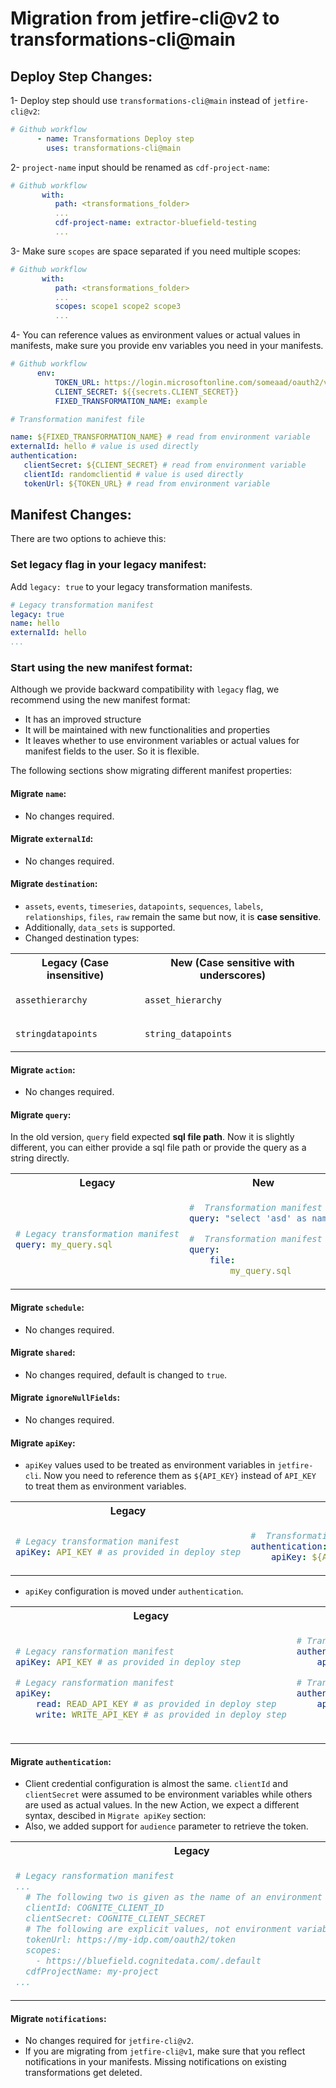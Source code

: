 # Migration from jetfire-cli@v2 to transformations-cli@main

## Deploy Step Changes:
1- Deploy step should use `transformations-cli@main` instead of `jetfire-cli@v2`:
```yaml
# Github workflow
      - name: Transformations Deploy step
        uses: transformations-cli@main
```

2- `project-name` input should be renamed as `cdf-project-name`:

```yaml
# Github workflow
       with:
          path: <transformations_folder>
          ...
          cdf-project-name: extractor-bluefield-testing
          ...
```

3- Make sure `scopes` are space separated if you need multiple scopes:

```yaml
# Github workflow
       with:
          path: <transformations_folder>
          ...
          scopes: scope1 scope2 scope3
          ...
```

4- You can reference values as environment values or actual values in manifests, make sure you provide env variables you need in your manifests.
```yaml
# Github workflow
      env:
          TOKEN_URL: https://login.microsoftonline.com/someaad/oauth2/v2.0/token
          CLIENT_SECRET: ${{secrets.CLIENT_SECRET}}
          FIXED_TRANSFORMATION_NAME: example
```

```yaml
# Transformation manifest file

name: ${FIXED_TRANSFORMATION_NAME} # read from environment variable
externalId: hello # value is used directly
authentication:
   clientSecret: ${CLIENT_SECRET} # read from environment variable
   clientId: randomclientid # value is used directly 
   tokenUrl: ${TOKEN_URL} # read from environment variable
```

## Manifest Changes:
There are two options to achieve this:

### Set legacy flag in your legacy manifest:
Add `legacy: true` to your legacy transformation manifests.

```yaml
# Legacy transformation manifest
legacy: true
name: hello
externalId: hello
...
```

### Start using the new manifest format:
Although we provide backward compatibility with `legacy` flag, we recommend using the new manifest format:
- It has an improved structure
- It will be maintained with new functionalities and properties
- It leaves whether to use environment variables or actual values for manifest fields to the user. So it is flexible.

The following sections show migrating different manifest properties:

#### Migrate `name`:
- No changes required.

#### Migrate `externalId`:
- No changes required.

#### Migrate `destination`:
-  `assets`, `events`, `timeseries`, `datapoints`, `sequences`, `labels`, `relationships`, `files`, `raw` remain the same but now, it is **case sensitive**.
- Additionally, `data_sets` is supported.
- Changed destination types:
<table>
<tr>
<th> Legacy (Case insensitive) </th>
<th> New (Case sensitive with underscores) </th>
</tr>
<tr>
<td>

`assethierarchy`

</td>
<td>

`asset_hierarchy`

</td>
</tr>
<tr>
<td>

`stringdatapoints`

</td>
<td>

`string_datapoints`

</td>
</tr>
</table>

#### Migrate `action`:
- No changes required.

#### Migrate `query`:
In the old version, `query` field expected **sql file path**. Now it is slightly different, you can either provide a sql file path or provide the query as a string directly.


<table>
<tr>
<th> Legacy </th>
<th> New </th>
</tr>
<tr>
<td>

```yaml
# Legacy transformation manifest
query: my_query.sql
```

</td>
<td>

```yaml
#  Transformation manifest
query: "select 'asd' as name"
```

```yaml
#  Transformation manifest
query:
    file:
        my_query.sql
```

</td>
</tr>
</table>

#### Migrate `schedule`:
- No changes required.

#### Migrate `shared`:
- No changes required, default is changed to `true`.

#### Migrate `ignoreNullFields`:
- No changes required.

#### Migrate `apiKey`:
- `apiKey` values used to be treated as environment variables in `jetfire-cli`. Now you need to reference them as `${API_KEY}` instead of `API_KEY` to treat them as environment variables.

<table>
<tr>
<th> Legacy </th>
<th> New </th>
</tr>
<tr>
<td>

```yaml
# Legacy transformation manifest
apiKey: API_KEY # as provided in deploy step
```

</td>
<td>

```yaml
#  Transformation manifest
authentication:
    apiKey: ${API_KEY} # as provided in deploy step
```

</td>
</tr>
</table>


- `apiKey` configuration is moved under `authentication`.

<table>
<tr>
<th> Legacy </th>
<th> New </th>
</tr>
<tr>
<td>

```yaml
# Legacy ransformation manifest
apiKey: API_KEY # as provided in deploy step
```

```yaml
# Legacy ransformation manifest
apiKey: 
    read: READ_API_KEY # as provided in deploy step
    write: WRITE_API_KEY # as provided in deploy step
```

</td>
<td>

```yaml
# Transformation manifest
authentication:
    apiKey: ${API_KEY} # as provided in deploy step
```

```yaml
# Transformation manifest
authentication:
    apiKey: 
        read: ${READ_API_KEY} # as provided in deploy step
        write: ${WRITE_API_KEY} # as provided in deploy step
```

</td>
</tr>
</table>

#### Migrate `authentication`:
- Client credential configuration is almost the same. `clientId` and `clientSecret` were assumed to be environment variables while others are used as actual values. In the new Action, we expect a different syntax, descibed in `Migrate apiKey` section:
- Also, we added support for `audience` parameter to retrieve the token.
<table>
<tr>
<th> Legacy </th>
<th> New </th>
</tr>
<tr>
<td>

```yaml
# Legacy ransformation manifest
...
  # The following two is given as the name of an environment variable
  clientId: COGNITE_CLIENT_ID
  clientSecret: COGNITE_CLIENT_SECRET
  # The following are explicit values, not environment variables
  tokenUrl: https://my-idp.com/oauth2/token
  scopes:
    - https://bluefield.cognitedata.com/.default
  cdfProjectName: my-project
...
```
</td>
<td>

```yaml
# Transformation manifest
...
  clientId: ${CLIENT_ID}
  clientSecret: ${CLIENT_SECRET}
  tokenUrl: https://my-idp.com/oauth2/token
  scopes: 
    - https://bluefield.cognitedata.com/.default
  cdfProjectName: my-project
  # audience: ""
...
```

</td>
</tr>
</table>

#### Migrate `notifications`:
- No changes required for `jetfire-cli@v2`.
- If you are migrating from `jetfire-cli@v1`, make sure that you reflect notifications in your manifests. Missing notifications on existing transformations get deleted.



